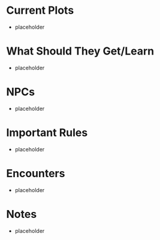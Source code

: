 # Current Plots

- placeholder

# What Should They Get/Learn 

- placeholder

# NPCs

- placeholder

# Important Rules

- placeholder

# Encounters 

- placeholder

# Notes

- placeholder